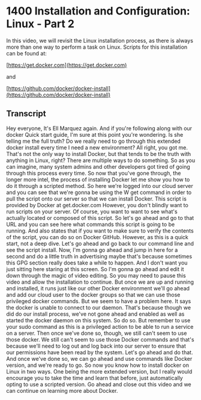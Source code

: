 # 1400 Installation and Configuration: Linux - Part 2

In this video, we will revisit the Linux installation process, as there is always more than one way to perform a task on Linux. Scripts for this installation can be found at:

[https://get.docker.com](https://get.docker.com)

and

[https://github.com/docker/docker-install](https://github.com/docker/docker-install)

## Transcript

Hey everyone, It's Ell Marquez again. And if you're following along with our docker Quick start guide, I'm sure at this point you're wondering. Is she telling me the full truth? Do we really need to go through this extended docker install every time I need a new environment? All right, you got me. That's not the only way to install Docker, but that tends to be the truth with anything in Linux, right? There are multiple ways to do something. So as you can imagine, many system admins and other developers got tired of going through this process every time. So now that you've gone through, the longer more intel, the process of installing Docker let me show you how to do it through a scripted method. So here we're logged into our cloud server and you can see that we're gonna be using the W get command in order to pull the script onto our server so that we can install Docker. This script is provided by Docker at get.docker.com However, you don't blindly want to run scripts on your server. Of course, you want to want to see what's actually located or composed of this script. So let's go ahead and go to that URL and you can see here what commands this script is going to be running. And also states that if you want to make sure to verify the contents of the script, you can do so on Docker GitHub. However, as this is a quick start, not a deep dive. Let's go ahead and go back to our command line and see the script install. Now, I'm gonna go ahead and jump in here for a second and do a little truth in advertising maybe that's because sometimes this GPG section really does take a while to happen. And I don't want you just sitting here staring at this screen. So I'm gonna go ahead and edit it down through the magic of video editing. So you may need to pause this video and allow the installation to continue. But once we are up and running and installed, it runs just like our other Docker environment we'll go ahead and add our cloud user to the docker groups so that we can use those privileged docker commands. But we seem to have a problem here. It says the docker is unable to connect to our daemon. That's because though we did do our install process, we've not gone ahead and enabled as well as started the docker daemon on this system. So do so. But remember to use your sudo command as this is a privileged action to be able to run a service on a server. Then once we've done so, though, we still can't seem to use those docker. We still can't seem to use those Docker commands and that's because we'll need to log out and log back into our server to ensure that our permissions have been read by the system. Let's go ahead and do that. And once we've done so, we can go ahead and use commands like Docker version, and we're ready to go. So now you know how to install docker on Linux in two ways. One being the more extended version, but I really would encourage you to take the time and learn that before, just automatically opting to use a scripted version. Go ahead and close out this video and we can continue on learning more about Docker. 
